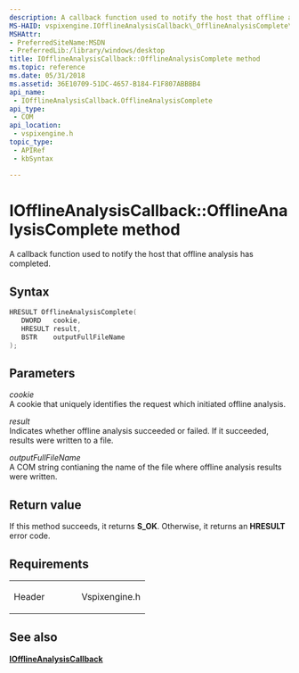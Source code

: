 ```yaml
---
description: A callback function used to notify the host that offline analysis has completed.
MS-HAID: vspixengine.IOfflineAnalysisCallback\_OfflineAnalysisComplete\_DWORD\_HRESULT\_BSTR
MSHAttr:
- PreferredSiteName:MSDN
- PreferredLib:/library/windows/desktop
title: IOfflineAnalysisCallback::OfflineAnalysisComplete method
ms.topic: reference
ms.date: 05/31/2018
ms.assetid: 36E10709-51DC-4657-B184-F1F807ABBBB4
api_name: 
 - IOfflineAnalysisCallback.OfflineAnalysisComplete
api_type: 
 - COM
api_location: 
 - vspixengine.h
topic_type: 
 - APIRef
 - kbSyntax

---
```


# <span id="vspixengine.iofflineanalysiscallback_offlineanalysiscomplete_dword_hresult_bstr"></span>IOfflineAnalysisCallback::OfflineAnalysisComplete method

A callback function used to notify the host that offline analysis has completed.

## Syntax


```C++
HRESULT OfflineAnalysisComplete(
   DWORD   cookie,
   HRESULT result,
   BSTR    outputFullFileName
);
```

## Parameters

*cookie*   
A cookie that uniquely identifies the request which initiated offline analysis.

*result*   
Indicates whether offline analysis succeeded or failed. If it succeeded, results were written to a file.

*outputFullFileName*   
A COM string contianing the name of the file where offline analysis results were written.

## Return value

If this method succeeds, it returns **S\_OK**. Otherwise, it returns an **HRESULT** error code.

## Requirements

<table><colgroup><col style="width: 50%" /><col style="width: 50%" /></colgroup><tbody><tr class="odd"><td><p>Header</p></td><td>Vspixengine.h</td></tr></tbody></table>

## <span id="see_also"></span>See also

[**IOfflineAnalysisCallback**](/windows/desktop/direct3dtools/iofflineanalysiscallback)

 

 
